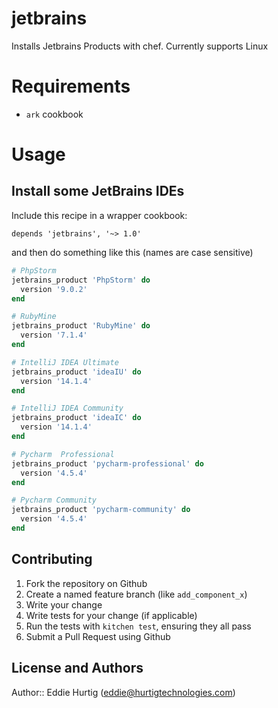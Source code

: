 # jetbrains

Installs Jetbrains Products with chef. Currently supports Linux

# Requirements

* `ark` cookbook

# Usage

## Install some JetBrains IDEs

Include this recipe in a wrapper cookbook:

```
depends 'jetbrains', '~> 1.0'
```

and then do something like this (names are case sensitive)

```ruby
# PhpStorm
jetbrains_product 'PhpStorm' do
  version '9.0.2'
end

# RubyMine
jetbrains_product 'RubyMine' do
  version '7.1.4'
end

# IntelliJ IDEA Ultimate
jetbrains_product 'ideaIU' do
  version '14.1.4'
end

# IntelliJ IDEA Community
jetbrains_product 'ideaIC' do
  version '14.1.4'
end

# Pycharm  Professional
jetbrains_product 'pycharm-professional' do
  version '4.5.4'
end

# Pycharm Community
jetbrains_product 'pycharm-community' do
  version '4.5.4'
end
```

## Contributing

1. Fork the repository on Github
2. Create a named feature branch (like `add_component_x`)
3. Write your change
4. Write tests for your change (if applicable)
5. Run the tests with `kitchen test`, ensuring they all pass
6. Submit a Pull Request using Github

## License and Authors

Author:: Eddie Hurtig (eddie@hurtigtechnologies.com)
